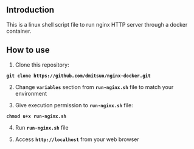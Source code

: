 ## Introduction
This is a linux shell script file to run nginx HTTP server through a docker container.

## How to use
1. Clone this repository:

**`git clone https://github.com/dmitsuo/nginx-docker.git`**

2. Change **`variables`** section from **`run-nginx.sh`** file to match your environment

3. Give execution permission to **`run-nginx.sh`** file:

**`chmod u+x run-nginx.sh`**

4. Run **`run-nginx.sh`** file

5. Access **`http://localhost`** from your web browser
